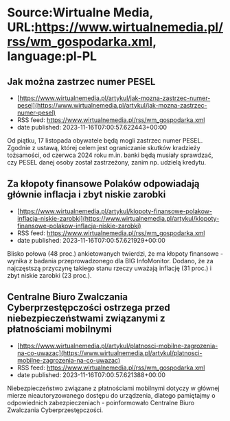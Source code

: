 # Source:Wirtualne Media, URL:https://www.wirtualnemedia.pl/rss/wm_gospodarka.xml, language:pl-PL

## Jak można zastrzec numer PESEL
 - [https://www.wirtualnemedia.pl/artykul/jak-mozna-zastrzec-numer-pesel](https://www.wirtualnemedia.pl/artykul/jak-mozna-zastrzec-numer-pesel)
 - RSS feed: https://www.wirtualnemedia.pl/rss/wm_gospodarka.xml
 - date published: 2023-11-16T07:00:57.622443+00:00

Od piątku, 17 listopada obywatele będą mogli zastrzec numer PESEL. Zgodnie z ustawą, której celem jest ograniczanie skutków kradzieży tożsamości, od czerwca 2024 roku m.in. banki będą musiały sprawdzać, czy PESEL danej osoby został zastrzeżony, zanim np. udzielą kredytu.

## Za kłopoty finansowe Polaków odpowiadają głównie inflacja i zbyt niskie zarobki
 - [https://www.wirtualnemedia.pl/artykul/klopoty-finansowe-polakow-inflacja-niskie-zarobki](https://www.wirtualnemedia.pl/artykul/klopoty-finansowe-polakow-inflacja-niskie-zarobki)
 - RSS feed: https://www.wirtualnemedia.pl/rss/wm_gospodarka.xml
 - date published: 2023-11-16T07:00:57.621929+00:00

Blisko połowa (48 proc.) ankietowanych twierdzi, że ma kłopoty finansowe - wynika z badania przeprowadzonego dla BIG InfoMonitor. Dodano, że za najczęstszą przyczynę takiego stanu rzeczy uważają inflację (31 proc.) i zbyt niskie zarobki (23 proc.).

## Centralne Biuro Zwalczania Cyberprzestępczości ostrzega przed niebezpieczeństwami związanymi z płatnościami mobilnymi
 - [https://www.wirtualnemedia.pl/artykul/platnosci-mobilne-zagrozenia-na-co-uwazac](https://www.wirtualnemedia.pl/artykul/platnosci-mobilne-zagrozenia-na-co-uwazac)
 - RSS feed: https://www.wirtualnemedia.pl/rss/wm_gospodarka.xml
 - date published: 2023-11-16T07:00:57.621388+00:00

Niebezpieczeństwo związane z płatnościami mobilnymi dotyczy w głównej mierze nieautoryzowanego dostępu do urządzenia, dlatego pamiętajmy o odpowiednich zabezpieczeniach - poinformowało Centralne Biuro Zwalczania Cyberprzestępczości.

